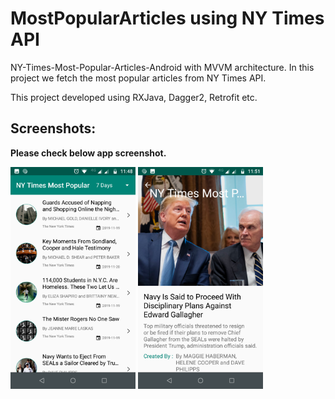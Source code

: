 # MostPopularArticles using NY Times API

NY-Times-Most-Popular-Articles-Android with MVVM architecture. In this project we fetch the most popular articles from NY Times API.

This project developed using RXJava, Dagger2, Retrofit etc.


## Screenshots:

**Please check below app screenshot.**


<p>
<img src="device-2019-11-24-234918.png" width="200"/>
<img src="device-2019-11-24-235230.png" width="200"/>
</p>
